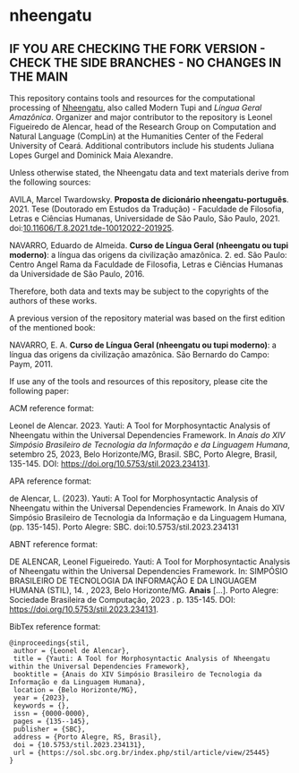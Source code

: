 # nheengatu

## IF YOU ARE CHECKING THE FORK VERSION - CHECK THE SIDE BRANCHES - NO CHANGES IN THE MAIN

This repository contains tools and resources for the computational processing of [Nheengatu](https://glottolog.org/resource/languoid/id/nhen1239), also called Modern Tupi and _Língua Geral Amazônica_. Organizer and major contributor to the repository is Leonel Figueiredo de Alencar, head of the Research Group on Computation and Natural Language (CompLin) at the Humanities Center of the Federal University of Ceará. Additional contributors include his students Juliana Lopes Gurgel and Dominick Maia Alexandre.

Unless otherwise stated, the Nheengatu data and text materials derive from the following sources:

AVILA, Marcel Twardowsky. **Proposta de dicionário nheengatu-português**. 2021. Tese (Doutorado em Estudos da Tradução) - Faculdade de Filosofia, Letras e Ciências Humanas, Universidade de São Paulo, São Paulo, 2021. doi:[10.11606/T.8.2021.tde-10012022-201925](https://doi.org/10.11606/T.8.2021.tde-10012022-201925).

NAVARRO, Eduardo de Almeida. **Curso de Língua Geral (nheengatu ou tupi moderno)**: a língua das origens da civilização amazônica. 2. ed. São Paulo: Centro Angel Rama da Faculdade de Filosofia, Letras e Ciências Humanas da Universidade de São Paulo, 2016.

Therefore, both data and texts may be subject to the copyrights of the authors of these works.

A previous version of the repository material was based on the first edition of the mentioned book:

NAVARRO, E. A. **Curso de Língua Geral (nheengatu ou tupi moderno)**: a língua das origens da civilização amazônica. São Bernardo do Campo: Paym, 2011.

If use any of the tools and resources of this repository, please cite the following paper:

ACM reference format:

Leonel de Alencar. 2023. Yauti: A Tool for Morphosyntactic Analysis of Nheengatu within the Universal Dependencies Framework. In _Anais do XIV Simpósio Brasileiro de Tecnologia da Informação e da Linguagem Humana_, setembro 25, 2023, Belo Horizonte/MG, Brasil. SBC, Porto Alegre, Brasil, 135-145. DOI: https://doi.org/10.5753/stil.2023.234131.

APA reference format:

de Alencar, L. (2023). Yauti: A Tool for Morphosyntactic Analysis of Nheengatu within the Universal Dependencies Framework. In Anais do XIV Simpósio Brasileiro de Tecnologia da Informação e da Linguagem Humana, (pp. 135-145). Porto Alegre: SBC. doi:10.5753/stil.2023.234131

ABNT reference format:

DE ALENCAR, Leonel Figueiredo. Yauti: A Tool for Morphosyntactic Analysis of Nheengatu within the Universal Dependencies Framework. In: SIMPÓSIO BRASILEIRO DE TECNOLOGIA DA INFORMAÇÃO E DA LINGUAGEM HUMANA (STIL), 14. , 2023, Belo Horizonte/MG. **Anais** [...]. Porto Alegre: Sociedade Brasileira de Computação, 2023 . p. 135-145. DOI: https://doi.org/10.5753/stil.2023.234131.

BibTex reference format:

```
@inproceedings{stil,
 author = {Leonel de Alencar},
 title = {Yauti: A Tool for Morphosyntactic Analysis of Nheengatu within the Universal Dependencies Framework},
 booktitle = {Anais do XIV Simpósio Brasileiro de Tecnologia da Informação e da Linguagem Humana},
 location = {Belo Horizonte/MG},
 year = {2023},
 keywords = {},
 issn = {0000-0000},
 pages = {135--145},
 publisher = {SBC},
 address = {Porto Alegre, RS, Brasil},
 doi = {10.5753/stil.2023.234131},
 url = {https://sol.sbc.org.br/index.php/stil/article/view/25445}
}

```
